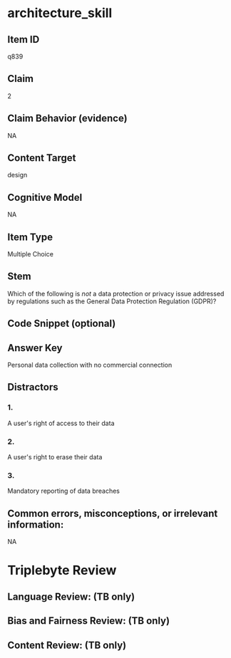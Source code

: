 # architecture_skill

## Item ID
q839

## Claim
2

## Claim Behavior (evidence)
NA

## Content Target
design

## Cognitive Model
NA

## Item Type
Multiple Choice

## Stem
Which of the following is *not* a data protection or privacy issue addressed by regulations such as the General Data Protection Regulation (GDPR)?

## Code Snippet (optional)


## Answer Key
Personal data collection with no commercial connection

## Distractors

### 1.
A user's right of access to their data

### 2.
A user's right to erase their data

### 3.
Mandatory reporting of data breaches

## Common errors, misconceptions, or irrelevant information:
NA

# Triplebyte Review


## Language Review: (TB only)


## Bias and Fairness Review: (TB only)


## Content Review: (TB only)

